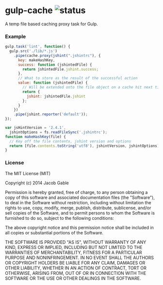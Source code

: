 gulp-cache  ![status](https://secure.travis-ci.org/jgable/gulp-cache.png?branch=master)
==========

A temp file based caching proxy task for Gulp.

### Example

```javascript
gulp.task('lint', function() {
  gulp.src('./lib/*.js')
    .pipe(cache.proxy(jshint(".jshintrc"), {
      key: makeHashKey,
      success: function (jshintedFile) {
        return jshintedFile.jshint.success;
      },
      // What to store as the result of the successful action
      value: function (jshintedFile) {
        // Will be extended onto the file object on a cache hit next time task is ran
        return {
          jshint: jshintedFile.jshint
        };
      }
    })
    .pipe(jshint.reporter('default'));
});

var jsHintVersion = '2.4.1',
  jshintOptions = fs.readFileSync('.jshintrc');
function makeHashKey(file) {
  // Key off the file contents, jshint version and options
  return [file.contents.toString('utf8'), jshintVersion, jshintOptions].join('');
}
```

### License

The MIT License (MIT)

Copyright (c) 2014 Jacob Gable

Permission is hereby granted, free of charge, to any person obtaining a copy of
this software and associated documentation files (the "Software"), to deal in
the Software without restriction, including without limitation the rights to
use, copy, modify, merge, publish, distribute, sublicense, and/or sell copies of
the Software, and to permit persons to whom the Software is furnished to do so,
subject to the following conditions:

The above copyright notice and this permission notice shall be included in all
copies or substantial portions of the Software.

THE SOFTWARE IS PROVIDED "AS IS", WITHOUT WARRANTY OF ANY KIND, EXPRESS OR
IMPLIED, INCLUDING BUT NOT LIMITED TO THE WARRANTIES OF MERCHANTABILITY, FITNESS
FOR A PARTICULAR PURPOSE AND NONINFRINGEMENT. IN NO EVENT SHALL THE AUTHORS OR
COPYRIGHT HOLDERS BE LIABLE FOR ANY CLAIM, DAMAGES OR OTHER LIABILITY, WHETHER
IN AN ACTION OF CONTRACT, TORT OR OTHERWISE, ARISING FROM, OUT OF OR IN
CONNECTION WITH THE SOFTWARE OR THE USE OR OTHER DEALINGS IN THE SOFTWARE.